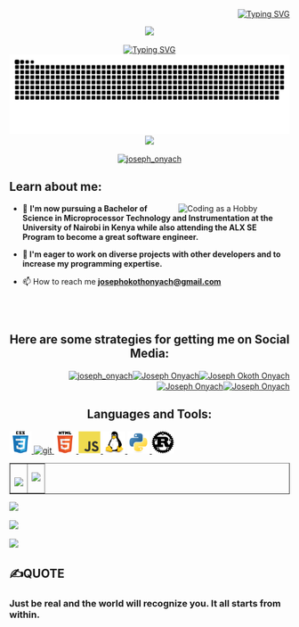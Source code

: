 
<div align="right">
   <a href="https://git.io/typing-svg"><img src="https://readme-typing-svg.demolab.com?font=Fira+Code&size=27&pause=2000&color=196209&width=700&lines=Hi+👋,+I'm+Joseph+Onyach" alt="Typing SVG" /></a>
</div>

<p align="center">
   <image width="150" src="https://media.tenor.com/AP5Gtt9f6HEAAAAj/dm4uz3-foekoe.gif">

<div align="center">
   <a href="https://git.io/typing-svg"><img src="https://readme-typing-svg.demolab.com?font=Fira+Code&size=27&pause=2000&color=2336BCF7&width=800&lines=A+creative+software+engineer+from+Nairobi,+Kenya." alt="Typing SVG" /></a>
      </div>
  
<div align="center">
  <img src="https://github.com/jonyach/github-snake-svg/blob/main/snake.svg"
       alt="snake" />
</div>
      
<div align="center">
      <img src="https://visitor-badge.laobi.icu/badge?page_id=jonyach.jonyach">
      </div>
      
<p align="center"> <a href="https://twitter.com/joseph_onyach" target="blank"><img src="https://img.shields.io/twitter/follow/joseph_onyach?logo=twitter&style=for-the-badge" alt="joseph_onyach" /></a> 
</p>
      
 <h2>Learn about me:</h2>

<img align="right" alt="Coding as a Hobby" width="200" src="https://miro.medium.com/max/1400/0*C-cPP9D2MIyeexAT.gif">

- 🌱 **I'm now pursuing a Bachelor of Science in Microprocessor Technology and Instrumentation at the University of Nairobi in Kenya while also attending the ALX SE Program to become a great software engineer.**

- **👯 I'm eager to work on diverse projects with other developers and to increase my programming expertise.**

- 📫 How to reach me **josephokothonyach@gmail.com**

<br>
<br>
<h2 align="center">Here are some strategies for getting me on Social Media:</h2>
      
<p align="right">
<a href="https://twitter.com/joseph_onyach" target="blank"><img align="center" src="https://raw.githubusercontent.com/rahuldkjain/github-profile-readme-generator/master/src/images/icons/Social/twitter.svg" charset="utf-8" alt="joseph_onyach" height="30" width="40" /></a><a href="https://linkedin.com/in/joseph-onyach-46bbb9223/?lipi=urn%3ali%3apage%3aprofile_common_profile_index%3bf900728c-1a89-4a05-8aa7-e75bd148bb68" target="blank"><img align="center" src="https://raw.githubusercontent.com/rahuldkjain/github-profile-readme-generator/master/src/images/icons/Social/linked-in-alt.svg" alt="Joseph Onyach" height="30" width="40" /></a><a href="https://stackoverflow.com/users/19530515/joseph-okoth-onyach" target="blank"><img align="center" src="https://raw.githubusercontent.com/rahuldkjain/github-profile-readme-generator/master/src/images/icons/Social/stack-overflow.svg" alt="Joseph Okoth Onyach" height="30" width="40" /></a><a href="https://www.facebook.com/joseph.onyach.52" target="blank"><img align="center" src="https://raw.githubusercontent.com/rahuldkjain/github-profile-readme-generator/master/src/images/icons/Social/facebook.svg" alt="Joseph Onyach" height="30" width="40" /></a><a href="https://www.instagram.com/joseph_onyach/" target="blank"><img align="center" src="https://raw.githubusercontent.com/rahuldkjain/github-profile-readme-generator/master/src/images/icons/Social/instagram.svg" alt="Joseph Onyach" height="30" width="40" /></a>
</p>

<h2 align="center">Languages and Tools:</h2>
      
<p align="left"> <a href="https://www.w3schools.com/css/" target="_blank" rel="noreferrer"> <img src="https://raw.githubusercontent.com/devicons/devicon/master/icons/css3/css3-original-wordmark.svg" alt="css3" width="40" height="40"/> </a> <a href="https://git-scm.com/" target="_blank" rel="noreferrer"> <img src="https://www.vectorlogo.zone/logos/git-scm/git-scm-icon.svg" alt="git" width="40" height="40"/> </a> <a href="https://www.w3.org/html/" target="_blank" rel="noreferrer"> <img src="https://raw.githubusercontent.com/devicons/devicon/master/icons/html5/html5-original-wordmark.svg" alt="html5" width="40" height="40"/> </a> <a href="https://developer.mozilla.org/en-US/docs/Web/JavaScript" target="_blank" rel="noreferrer"> <img src="https://raw.githubusercontent.com/devicons/devicon/master/icons/javascript/javascript-original.svg" alt="javascript" width="40" height="40"/> </a> <a href="https://www.linux.org/" target="_blank" rel="noreferrer"> <img src="https://raw.githubusercontent.com/devicons/devicon/master/icons/linux/linux-original.svg" alt="linux" width="40" height="40"/> </a> <a href="https://www.python.org" target="_blank" rel="noreferrer"> <img src="https://raw.githubusercontent.com/devicons/devicon/master/icons/python/python-original.svg" alt="python" width="40" height="40"/> </a> <a href="https://www.rust-lang.org" target="_blank" rel="noreferrer"> <img src="https://raw.githubusercontent.com/devicons/devicon/master/icons/rust/rust-plain.svg" alt="rust" width="40" height="40"/> </a> </p>

<table border = "false">
   <tr>
      <td>
         <p>
            <img align="left" src="https://media.tenor.com/Z_Ah8rkdZ4YAAAAM/walking-code.gif">
         </p>
      </td>
      <td>
      
![](https://github-readme-stats.vercel.app/api/top-langs/?username=jonyach&theme=blue-green&hide_border=false&include_all_commits=false&count_private=false&layout=compact)
      </td>
   </tr>
</table>
   
![](https://github-readme-stats.vercel.app/api?username=jonyach&theme=blue-green&hide_border=false&include_all_commits=false&count_private=false)

![](https://github-readme-streak-stats.herokuapp.com/?user=jonyach&theme=blue-green&hide_border=false)

      
![](https://metrics.lecoq.io/jonyach?template=classic&base.indepth=true&base.hireable=true&repositories.forks=true&isocalendar=1&languages=1&lines=1&stars=1&people=1&introduction=1&repositories=1&achievements=1&activity=1&tweets=1&posts=1&base=header%2C%20activity%2C%20community%2C%20repositories%2C%20metadata&base.indepth=true&base.hireable=true&base.skip=false&repositories.batch=100&repositories.forks=true&repositories.affiliations=owner&isocalendar=false&isocalendar.duration=half-year&languages=false&languages.limit=13&languages.threshold=0%25&languages.other=false&languages.colors=github&languages.sections=most-used&languages.indepth=false&languages.analysis.timeout=15&languages.categories=markup%2C%10programming&languages.recent.categories=markup%2C%10programming&languages.recent.load=100&languages.recent.days=14&lines=false&lines.sections=base&lines.repositories.limit=4&lines.history.limit=1&stars=false&stars.limit=4&people=false&people.limit=15&people.identicons=false&people.identicons.hide=false&people.size=28&people.types=followers&people.shuffle=false&introduction=false&introduction.title=true&repositories=false&repositories.pinned=0&repositories.starred=0&repositories.random=0&repositories.order=featured%2C%10pinned%2C%10starred%2C%10random&achievements=false&achievements.threshold=C&achievements.secrets=true&achievements.display=detailed&achievements.limit=0&activity=false&activity.limit=5&activity.load=100&activity.days=14&activity.visibility=all&activity.timestamps=false&activity.filter=all&tweets=false&tweets.user=joseph_onyach&tweets.attachments=false&tweets.limit=4&posts=false&posts.source=dev.to&posts.user=jonyach&posts.descriptions=false&posts.covers=false&posts.limit=4&config.timezone=EAT%2FNairobi&config.twemoji=true)


## ✍️QUOTE

### Just be real and the world will recognize you. It all starts from within.
      
